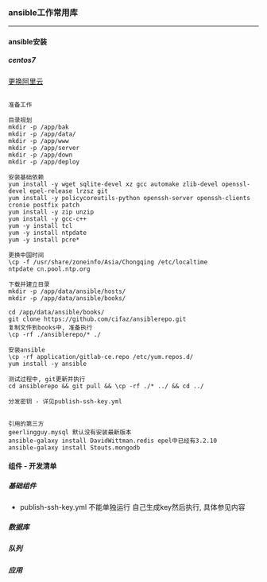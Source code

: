 ### ansible工作常用库
- - -

#### ansible安装
##### centos7

[更换阿里云](https://www.5yun.org/13450.html)

```
  
准备工作 
  
目录规划
mkdir -p /app/bak
mkdir -p /app/data/
mkdir -p /app/www
mkdir -p /app/server
mkdir -p /app/down
mkdir -p /app/deploy
  
安装基础依赖
yum install -y wget sqlite-devel xz gcc automake zlib-devel openssl-devel epel-release lrzsz git
yum install -y policycoreutils-python openssh-server openssh-clients cronie postfix patch
yum install -y zip unzip
yum install -y gcc-c++
yum -y install tcl
yum -y install ntpdate
yum -y install pcre*
  
更换中国时间
\cp -f /usr/share/zoneinfo/Asia/Chongqing /etc/localtime
ntpdate cn.pool.ntp.org
  
下载并建立目录
mkdir -p /app/data/ansible/hosts/
mkdir -p /app/data/ansible/books/
  
cd /app/data/ansible/books/
git clone https://github.com/cifaz/ansiblerepo.git
复制文件到books中, 准备执行
\cp -rf ./ansiblerepo/* ./
  
安装ansible
\cp -rf application/gitlab-ce.repo /etc/yum.repos.d/
yum install -y ansible
  
测试过程中, git更新并执行
cd ansiblerepo && git pull && \cp -rf ./* ../ && cd ../
  
分发密钥 - 详见publish-ssh-key.yml
  
  
引用的第三方
geerlingguy.mysql 默认没有安装最新版本
ansible-galaxy install DavidWittman.redis epel中已经有3.2.10
ansible-galaxy install Stouts.mongodb 

```
#### 组件 - 开发清单
##### 基础组件
  * publish-ssh-key.yml 不能单独运行 自己生成key然后执行, 具体参见内容

##### 数据库

##### 队列

##### 应用

